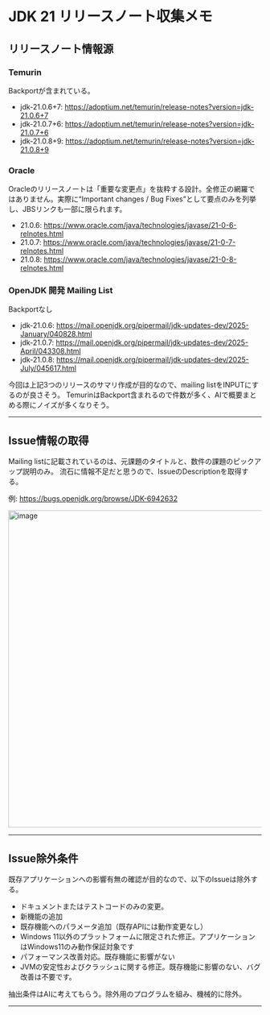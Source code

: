 # JDK 21 リリースノート収集メモ

## リリースノート情報源

### Temurin
Backportが含まれている。
- jdk-21.0.6+7: https://adoptium.net/temurin/release-notes?version=jdk-21.0.6+7
- jdk-21.0.7+6: https://adoptium.net/temurin/release-notes?version=jdk-21.0.7+6
- jdk-21.0.8+9: https://adoptium.net/temurin/release-notes?version=jdk-21.0.8+9

### Oracle
Oracleのリリースノートは「重要な変更点」を抜粋する設計。全修正の網羅ではありません。実際に“Important changes / Bug Fixes”として要点のみを列挙し、JBSリンクも一部に限られます。
- 21.0.6: https://www.oracle.com/java/technologies/javase/21-0-6-relnotes.html
- 21.0.7: https://www.oracle.com/java/technologies/javase/21-0-7-relnotes.html
- 21.0.8: https://www.oracle.com/java/technologies/javase/21-0-8-relnotes.html

### OpenJDK 開発 Mailing List
Backportなし
- jdk-21.0.6: https://mail.openjdk.org/pipermail/jdk-updates-dev/2025-January/040828.html
- jdk-21.0.7: https://mail.openjdk.org/pipermail/jdk-updates-dev/2025-April/043308.html
- jdk-21.0.8: https://mail.openjdk.org/pipermail/jdk-updates-dev/2025-July/045617.html

今回は上記3つのリリースのサマリ作成が目的なので、mailing listをINPUTにするのが良さそう。
TemurinはBackport含まれるので件数が多く、AIで概要まとめる際にノイズが多くなりそう。

---

## Issue情報の取得

Mailing listに記載されているのは、元課題のタイトルと、数件の課題のピックアップ説明のみ。
流石に情報不足だと思うので、IssueのDescriptionを取得する。

例: https://bugs.openjdk.org/browse/JDK-6942632

<img width="1094" height="630" alt="image" src="https://github.com/user-attachments/assets/eb3d7623-b574-4cd0-868c-4010eead3c25" />


---

## Issue除外条件

既存アプリケーションへの影響有無の確認が目的なので、以下のIssueは除外する。

- ドキュメントまたはテストコードのみの変更。
- 新機能の追加
- 既存機能へのパラメータ追加（既存APIには動作変更なし）
- Windows 11以外のプラットフォームに限定された修正。アプリケーションはWindows11のみ動作保証対象です
- パフォーマンス改善対応。既存機能に影響がない
- JVMの安定性およびクラッシュに関する修正。既存機能に影響のない、バグ改善は不要です。

抽出条件はAIに考えてもらう。除外用のプログラムを組み、機械的に除外。

---

